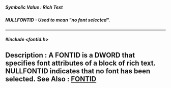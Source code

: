 ##### Symbolic Value : Rich Text
##### NULLFONTID - Used to mean "no font selected".
---
##### #include <fontid.h>
**Description :**
A FONTID is a DWORD that specifies font attributes of a block of rich text.  
NULLFONTID indicates that no font has been selected.
**See Also :**
[FONTID](D:/md_files/FONTID.md)
---
